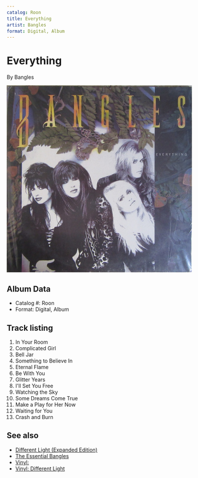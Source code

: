 ```yaml
---
catalog: Roon
title: Everything
artist: Bangles
format: Digital, Album
---
```


# Everything

By Bangles

![](../../assets/albumcovers/Bangles-Everything.png)

## Album Data

- Catalog #: Roon
- Format: Digital, Album


## Track listing


1. In Your Room
2. Complicated Girl
3. Bell Jar
4. Something to Believe In
5. Eternal Flame
6. Be With You
7. Glitter Years
8. I'll Set You Free
9. Watching the Sky
10. Some Dreams Come True
11. Make a Play for Her Now
12. Waiting for You
13. Crash and Burn


## See also

- [Different Light (Expanded Edition)](Different_Light_Expanded_Edition.md)
- [The Essential Bangles](The_Essential_Bangles.md)
- [Vinyl: ](../../Vinyl/Bangles/Bangles.md)
- [Vinyl: Different Light](../../Vinyl/Bangles/Different_Light.md)

